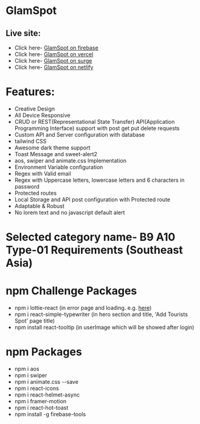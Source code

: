 # GlamSpot

## Live site:

- Click here- [GlamSpot on firebase](https://glamspot-khaled.web.app)
- Click here- [GlamSpot on vercel](https://ph-a11-client-by-khaled.vercel.app)
- Click here- [GlamSpot on surge](https://ph-a11-client-by-khaled.surge.sh)
- Click here- [GlamSpot on netlify](https://ph-a11-client-by-khaled.netlify.app)

# Features:

- Creative Design
- All Device Responsive
- CRUD or REST(Representational State Transfer) API(Application Programming
  Interface) support with post get put delete requests
- Custom API and Server configuration with database
- tailwind CSS
- Awesome dark theme support
- Toast Message and sweet-alert2
- aos, swiper and animate.css Implementation
- Environment Variable configuration
- Regex with Valid email
- Regex with Uppercase letters, lowercase letters and 6 characters in password
- Protected routes
- Local Storage and API post configuration with Protected route
- Adaptable & Robust
- No lorem text and no javascript default alert

# Selected category name- B9 A10 Type-01 Requirements (Southeast Asia)

# npm Challenge Packages

- npm i lottie-react (in error page and loading. e.g.
  [here](https://glamspot-khaled.web.app/fdfgfdvgdfg))
- npm i react-simple-typewriter (in hero section and title, 'Add
  Tourists Spot' page title)
- npm install react-tooltip (in userImage which will be showed after login)

# npm Packages

- npm i aos
- npm i swiper
- npm i animate.css --save
- npm i react-icons
- npm i react-helmet-async
- npm i framer-motion
- npm i react-hot-toast
- npm install -g firebase-tools
